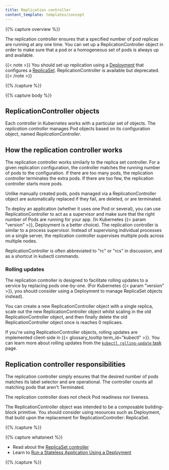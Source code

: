 ```yaml
---
title: Replication controller
content_template: templates/concept
---
```


{{% capture overview %}}

The replication controller ensures that a specified number of pod replicas are running at any one
time.
You can set up a ReplicationController object in order to make sure that a pod or a homogeneous set
of pods is always up and available.

{{< note >}}
You should set up replication using a [Deployment](/docs/concepts/workloads/controllers/deployment/) that configures a [ReplicaSet](/docs/concepts/workloads/replicaset/). ReplicationController is available but deprecated.
{{< /note >}}

{{% /capture %}}


{{% capture body %}}

## ReplicationController objects

Each controller in Kubernetes works with a particular set of objects. The _replication controller_
manages Pod objects based on its configuration object, named _ReplicationController_.

## How the replication controller works

The replication controller works similarly to the replica set controller. For a given replication
configuration, the controller matches the running number of pods to the configuration.
If there are too many pods, the replication controller terminates the extra pods.
If there are too few, the replication controller starts more pods.

Unlike manually created pods, pods managed via a ReplicationController
object are automatically replaced if they fail, are deleted, or are
terminated.

To deploy an application (whether it uses one Pod or several), you can use ReplicationController
to act as a supervisor and make sure that the right number of Pods are running for your app.
(In Kubernetes {{< param "version" >}}, Deployment is a better choice).
The replication controller is similar to a process supervisor. Instead of supervising individual
processes on a single server, the replication controller supervises multiple pods
across multiple nodes.

ReplicationController is often abbreviated to "rc" or "rcs" in discussion, and as a shortcut in
kubectl commands.

### Rolling updates

The replication controller is designed to facilitate rolling updates to
a service by replacing pods one-by-one. (For Kubernetes {{< param "version" >}},
you should consider using a Deployment to manage ReplicaSet objects instead).

You can create a new ReplicationController object with a single replica,
scale out the new ReplicationController object whilst scaling in the old
ReplicationController object, and then finally delete the old ReplicationController
object once is reaches 0 replicaes.

If you're using ReplicationController objects, rolling updates are implemented
client-side in {{< glossary_tooltip term_id="kubectl" >}}.
You can learn more about rolling updates from the [`kubectl rolling-update` task](/docs/tasks/run-application/rolling-update-replication-controller/) page.

## Replication controller responsibilities

The replication controller simply ensures that the desired number
of pods matches its label selector and are operational. The controller
counts all matching pods that aren't Terminated.

The replication controller does *not* check Pod readiness nor liveness.

The ReplicationController object was intended to be a composable building-block
primitive. You should consider using resources such as Deployment, that build
upon the replacement for ReplicationController: ReplicaSet.

{{% /capture %}}

{{% capture whatsnext %}}

* Read about the [ReplicaSet controller](/docs/reference/controllers/replicaset/)
* Learn to [Run a Stateless Application Using a Deployment](/docs/tasks/run-application/run-stateless-application-deployment/)

{{% /capture %}}
